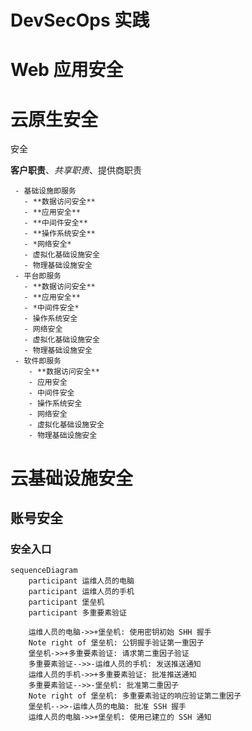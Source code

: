 # DevSecOps 实践

# Web 应用安全

# 云原生安全

安全

**客户职责**、_共享职责_、提供商职责

```process-step
 - 基础设施即服务
   - **数据访问安全**
   - **应用安全**
   - **中间件安全**
   - **操作系统安全**
   - *网络安全*
   - 虚拟化基础设施安全
   - 物理基础设施安全
 - 平台即服务
   - **数据访问安全**
   - **应用安全**
   - *中间件安全*
   - 操作系统安全
   - 网络安全
   - 虚拟化基础设施安全
   - 物理基础设施安全
 - 软件即服务
    - **数据访问安全**
    - 应用安全
    - 中间件安全
    - 操作系统安全
    - 网络安全
    - 虚拟化基础设施安全
    - 物理基础设施安全
```

# 云基础设施安全

## 账号安全

### 安全入口

```mermaid
sequenceDiagram
    participant 运维人员的电脑
    participant 运维人员的手机
    participant 堡垒机
    participant 多重要素验证

    运维人员的电脑->>+堡垒机: 使用密钥初始 SHH 握手
    Note right of 堡垒机: 公钥握手验证第一重因子
    堡垒机->>+多重要素验证: 请求第二重因子验证
    多重要素验证-->>-运维人员的手机: 发送推送通知
    运维人员的手机->>+多重要素验证: 批准推送通知
    多重要素验证-->>-堡垒机: 批准第二重因子
    Note right of 堡垒机: 多重要素验证的响应验证第二重因子
    堡垒机-->>-运维人员的电脑: 批准 SSH 握手
    运维人员的电脑->>+堡垒机: 使用已建立的 SSH 通知
```
